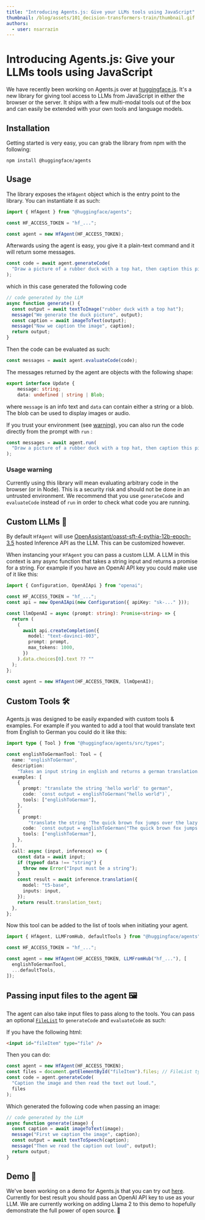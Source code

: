 ```yaml
---
title: "Introducing Agents.js: Give your LLMs tools using JavaScript"
thumbnail: /blog/assets/101_decision-transformers-train/thumbnail.gif
authors:
  - user: nsarrazin
---
```


# Introducing Agents.js: Give your LLMs tools using JavaScript

<!-- {blog_metadata} -->
<!-- {authors} -->

We have recently been working on Agents.js over at [huggingface.js](https://github.com/huggingface/huggingface.js/blob/main/packages/agents/README.md). It's a new library for giving tool access to LLMs from JavaScript in either the browser or the server. It ships with a few multi-modal tools out of the box and can easily be extended with your own tools and language models.

## Installation

Getting started is very easy, you can grab the library from npm with the following:

```
npm install @huggingface/agents
```

## Usage

The library exposes the `HfAgent` object which is the entry point to the library. You can instantiate it as such:

```ts
import { HfAgent } from "@huggingface/agents";

const HF_ACCESS_TOKEN = "hf_...";

const agent = new HfAgent(HF_ACCESS_TOKEN);
```

Afterwards using the agent is easy, you give it a plain-text command and it will return some messages.

```ts
const code = await agent.generateCode(
  "Draw a picture of a rubber duck with a top hat, then caption this picture."
);
```

which in this case generated the following code

```js
// code generated by the LLM
async function generate() {
  const output = await textToImage("rubber duck with a top hat");
  message("We generate the duck picture", output);
  const caption = await imageToText(output);
  message("Now we caption the image", caption);
  return output;
}
```

Then the code can be evaluated as such:

```ts
const messages = await agent.evaluateCode(code);
```

The messages returned by the agent are objects with the following shape:

```ts
export interface Update {
	message: string;
	data: undefined | string | Blob;
```

where `message` is an info text and `data` can contain either a string or a blob. The blob can be used to display images or audio.

If you trust your environment (see [warning](#usage-warning)), you can also run the code directly from the prompt with `run` :

```ts
const messages = await agent.run(
  "Draw a picture of a rubber duck with a top hat, then caption this picture."
);
```

### Usage warning

Currently using this library will mean evaluating arbitrary code in the browser (or in Node). This is a security risk and should not be done in an untrusted environment. We recommend that you use `generateCode` and `evaluateCode` instead of `run` in order to check what code you are running.

## Custom LLMs 💬

By default `HfAgent` will use [OpenAssistant/oasst-sft-4-pythia-12b-epoch-3.5](https://huggingface.co/OpenAssistant/oasst-sft-4-pythia-12b-epoch-3.5) hosted Inference API as the LLM. This can be customized however.

When instancing your `HfAgent` you can pass a custom LLM. A LLM in this context is any async function that takes a string input and returns a promise for a string. For example if you have an OpenAI API key you could make use of it like this:

```ts
import { Configuration, OpenAIApi } from "openai";

const HF_ACCESS_TOKEN = "hf_...";
const api = new OpenAIApi(new Configuration({ apiKey: "sk-..." }));

const llmOpenAI = async (prompt: string): Promise<string> => {
  return (
    (
      await api.createCompletion({
        model: "text-davinci-003",
        prompt: prompt,
        max_tokens: 1000,
      })
    ).data.choices[0].text ?? ""
  );
};

const agent = new HfAgent(HF_ACCESS_TOKEN, llmOpenAI);
```

## Custom Tools 🛠️

Agents.js was designed to be easily expanded with custom tools & examples. For example if you wanted to add a tool that would translate text from English to German you could do it like this:

```ts
import type { Tool } from "@huggingface/agents/src/types";

const englishToGermanTool: Tool = {
  name: "englishToGerman",
  description:
    "Takes an input string in english and returns a german translation. ",
  examples: [
    {
      prompt: "translate the string 'hello world' to german",
      code: `const output = englishToGerman("hello world")`,
      tools: ["englishToGerman"],
    },
    {
      prompt:
        "translate the string 'The quick brown fox jumps over the lazy dog` into german",
      code: `const output = englishToGerman("The quick brown fox jumps over the lazy dog")`,
      tools: ["englishToGerman"],
    },
  ],
  call: async (input, inference) => {
    const data = await input;
    if (typeof data !== "string") {
      throw new Error("Input must be a string");
    }
    const result = await inference.translation({
      model: "t5-base",
      inputs: input,
    });
    return result.translation_text;
  },
};
```

Now this tool can be added to the list of tools when initiating your agent.

```ts
import { HfAgent, LLMFromHub, defaultTools } from "@huggingface/agents";

const HF_ACCESS_TOKEN = "hf_...";

const agent = new HfAgent(HF_ACCESS_TOKEN, LLMFromHub("hf_..."), [
  englishToGermanTool,
  ...defaultTools,
]);
```

## Passing input files to the agent 🖼️

The agent can also take input files to pass along to the tools. You can pass an optional [`FileList`](https://developer.mozilla.org/en-US/docs/Web/API/FileList) to `generateCode` and `evaluateCode` as such:

If you have the following html:

```html
<input id="fileItem" type="file" />
```

Then you can do:

```ts
const agent = new HfAgent(HF_ACCESS_TOKEN);
const files = document.getElementById("fileItem").files; // FileList type
const code = agent.generateCode(
  "Caption the image and then read the text out loud.",
  files
);
```

Which generated the following code when passing an image:

```ts
// code generated by the LLM
async function generate(image) {
  const caption = await imageToText(image);
  message("First we caption the image", caption);
  const output = await textToSpeech(caption);
  message("Then we read the caption out loud", output);
  return output;
}
```

## Demo 🎉

We've been working on a demo for Agents.js that you can try out [here](https://nsarrazin-poc-agents-js.hf.space/). Currently for best result you should pass an OpenAI API key to use as your LLM. We are currently working on adding Llama 2 to this demo to hopefully demonstrate the full power of open source. 🚀
